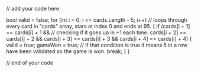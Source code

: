 // add your code here

bool valid = false;
for (int i = 0; i <= cards.Length - 5; i++) // loops through every card in "cards" array, stars at index 0 and ends at 95.
{
    if (cards[i + 1] == cards[i] + 1 && // checking if it goes up in +1 each time.
        cards[i + 2] == cards[i] + 2 &&
        cards[i + 3] == cards[i] + 3 &&
        cards[i + 4] == cards[i] + 4)
    {
        valid = true;
        gameWon = true; // if that condition is true it means 5 in a row have been validated so the game is won.
        break;
    }
}


// end of your code
